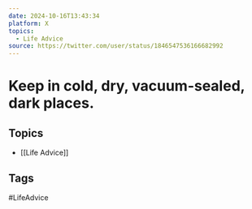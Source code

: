 ```yaml
---
date: 2024-10-16T13:43:34
platform: X
topics:
  - Life Advice
source: https://twitter.com/user/status/1846547536166682992
---
```

# Keep in cold, dry, vacuum-sealed, dark places.

## Topics
- [[Life Advice]]

## Tags
#LifeAdvice